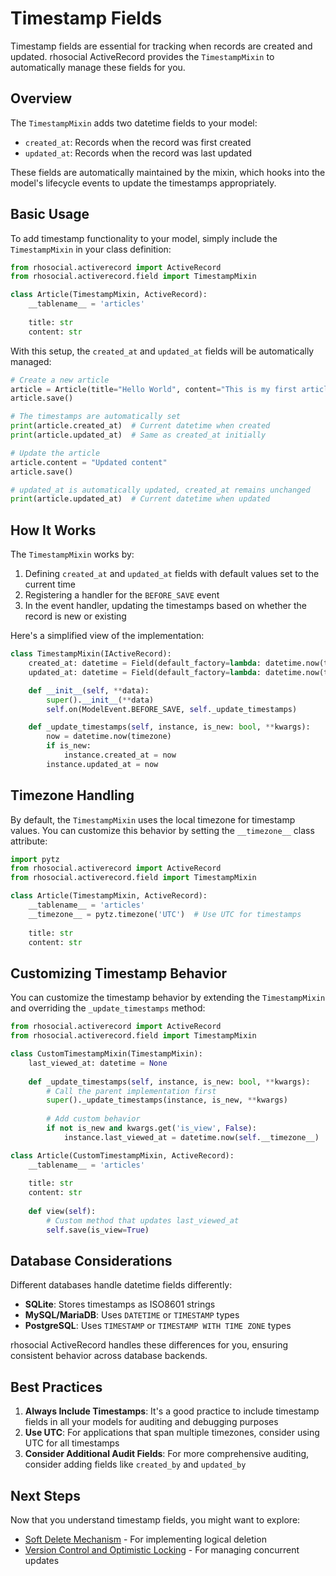 # Timestamp Fields

Timestamp fields are essential for tracking when records are created and updated. rhosocial ActiveRecord provides the `TimestampMixin` to automatically manage these fields for you.

## Overview

The `TimestampMixin` adds two datetime fields to your model:

- `created_at`: Records when the record was first created
- `updated_at`: Records when the record was last updated

These fields are automatically maintained by the mixin, which hooks into the model's lifecycle events to update the timestamps appropriately.

## Basic Usage

To add timestamp functionality to your model, simply include the `TimestampMixin` in your class definition:

```python
from rhosocial.activerecord import ActiveRecord
from rhosocial.activerecord.field import TimestampMixin

class Article(TimestampMixin, ActiveRecord):
    __tablename__ = 'articles'
    
    title: str
    content: str
```

With this setup, the `created_at` and `updated_at` fields will be automatically managed:

```python
# Create a new article
article = Article(title="Hello World", content="This is my first article")
article.save()

# The timestamps are automatically set
print(article.created_at)  # Current datetime when created
print(article.updated_at)  # Same as created_at initially

# Update the article
article.content = "Updated content"
article.save()

# updated_at is automatically updated, created_at remains unchanged
print(article.updated_at)  # Current datetime when updated
```

## How It Works

The `TimestampMixin` works by:

1. Defining `created_at` and `updated_at` fields with default values set to the current time
2. Registering a handler for the `BEFORE_SAVE` event
3. In the event handler, updating the timestamps based on whether the record is new or existing

Here's a simplified view of the implementation:

```python
class TimestampMixin(IActiveRecord):
    created_at: datetime = Field(default_factory=lambda: datetime.now(timezone))
    updated_at: datetime = Field(default_factory=lambda: datetime.now(timezone))

    def __init__(self, **data):
        super().__init__(**data)
        self.on(ModelEvent.BEFORE_SAVE, self._update_timestamps)

    def _update_timestamps(self, instance, is_new: bool, **kwargs):
        now = datetime.now(timezone)
        if is_new:
            instance.created_at = now
        instance.updated_at = now
```

## Timezone Handling

By default, the `TimestampMixin` uses the local timezone for timestamp values. You can customize this behavior by setting the `__timezone__` class attribute:

```python
import pytz
from rhosocial.activerecord import ActiveRecord
from rhosocial.activerecord.field import TimestampMixin

class Article(TimestampMixin, ActiveRecord):
    __tablename__ = 'articles'
    __timezone__ = pytz.timezone('UTC')  # Use UTC for timestamps
    
    title: str
    content: str
```

## Customizing Timestamp Behavior

You can customize the timestamp behavior by extending the `TimestampMixin` and overriding the `_update_timestamps` method:

```python
from rhosocial.activerecord import ActiveRecord
from rhosocial.activerecord.field import TimestampMixin

class CustomTimestampMixin(TimestampMixin):
    last_viewed_at: datetime = None
    
    def _update_timestamps(self, instance, is_new: bool, **kwargs):
        # Call the parent implementation first
        super()._update_timestamps(instance, is_new, **kwargs)
        
        # Add custom behavior
        if not is_new and kwargs.get('is_view', False):
            instance.last_viewed_at = datetime.now(self.__timezone__)

class Article(CustomTimestampMixin, ActiveRecord):
    __tablename__ = 'articles'
    
    title: str
    content: str
    
    def view(self):
        # Custom method that updates last_viewed_at
        self.save(is_view=True)
```

## Database Considerations

Different databases handle datetime fields differently:

- **SQLite**: Stores timestamps as ISO8601 strings
- **MySQL/MariaDB**: Uses `DATETIME` or `TIMESTAMP` types
- **PostgreSQL**: Uses `TIMESTAMP` or `TIMESTAMP WITH TIME ZONE` types

rhosocial ActiveRecord handles these differences for you, ensuring consistent behavior across database backends.

## Best Practices

1. **Always Include Timestamps**: It's a good practice to include timestamp fields in all your models for auditing and debugging purposes
2. **Use UTC**: For applications that span multiple timezones, consider using UTC for all timestamps
3. **Consider Additional Audit Fields**: For more comprehensive auditing, consider adding fields like `created_by` and `updated_by`

## Next Steps

Now that you understand timestamp fields, you might want to explore:

- [Soft Delete Mechanism](soft_delete_mechanism.md) - For implementing logical deletion
- [Version Control and Optimistic Locking](version_control_and_optimistic_locking.md) - For managing concurrent updates
